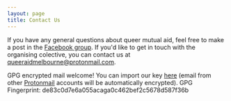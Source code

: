 ```yaml
---
layout: page
title: Contact Us
---
```


If you have any general questions about queer mutual aid, feel free to make a
post in the [Facebook group](https://www.facebook.com/groups/162278224778441).
If you'd like to get in touch with the organising colective, you can contact us
at [queeraidmelbourne@protonmail.com](mailto:queeraidmelbourne@protonmail.com).

GPG encrypted mail welcome! You can import our key
[here](/publickey.queeraidmelbourne@protonmail.com-de83c0d7e6a055acaa0c462bef2c5678d587f36b.asc)
(email from other [Protonmail](https://protonmail.com) accounts will be
automatically encrypted). GPG Fingerprint: de83c0d7e6a055acaga0c462bef2c5678d587f36b